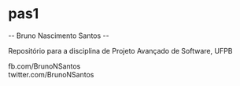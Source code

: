 pas1
====

-- Bruno Nascimento Santos --


Repositório para a disciplina de Projeto Avançado de Software, UFPB

fb.com/BrunoNSantos<br>
twitter.com/BrunoNSantos